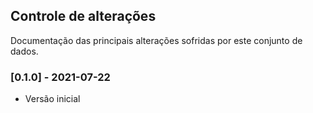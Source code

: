 ## Controle de alterações

Documentação das principais alterações sofridas por este conjunto de dados.

### [0.1.0] - 2021-07-22

- Versão inicial